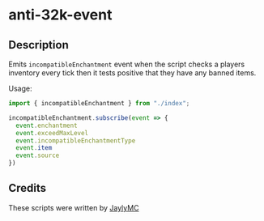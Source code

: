 # anti-32k-event

## Description
Emits `incompatibleEnchantment` event when the script checks a players inventory every tick then it tests positive that they have any banned items.

Usage:

```js
import { incompatibleEnchantment } from "./index";

incompatibleEnchantment.subscribe(event => {
  event.enchantment
  event.exceedMaxLevel
  event.incompatibleEnchantmentType
  event.item
  event.source
})
```

## Credits
These scripts were written by [JaylyMC](https://github.com/JaylyDev)
